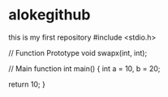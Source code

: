 # alokegithub
 this is my first repository 
#include <stdio.h> 

// Function Prototype 
void swapx(int, int); 

// Main function 
int main() 
{ 
	int a = 10, b = 20;

return 10; 
} 
